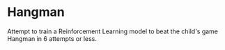 # Hangman
Attempt to train a Reinforcement Learning model to beat the child's game Hangman in 6 attempts or less.
